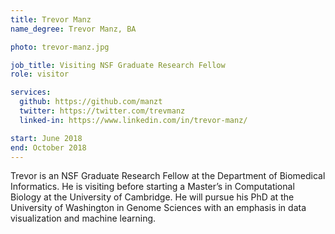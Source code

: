 ```yaml
---
title: Trevor Manz
name_degree: Trevor Manz, BA

photo: trevor-manz.jpg

job_title: Visiting NSF Graduate Research Fellow
role: visitor

services:
  github: https://github.com/manzt
  twitter: https://twitter.com/trevmanz
  linked-in: https://www.linkedin.com/in/trevor-manz/

start: June 2018
end: October 2018
---
```

Trevor is an NSF Graduate Research Fellow at the Department of Biomedical Informatics. He is visiting before starting a Master’s in Computational Biology at the University of Cambridge. He will pursue his PhD at the University of Washington in Genome Sciences with an emphasis in data visualization and machine learning.
